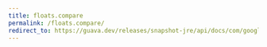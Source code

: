```yaml
---
title: floats.compare
permalink: /floats.compare/
redirect_to: https://guava.dev/releases/snapshot-jre/api/docs/com/google/common/primitives/Floats.html#compare-float-float-
---
```

